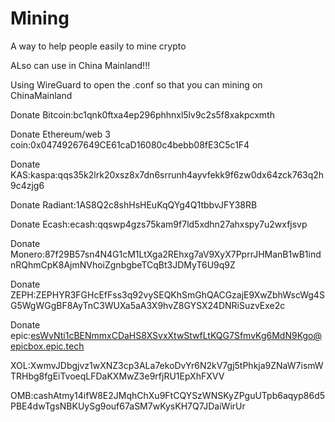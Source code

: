 # Mining
A way to help people easily to mine crypto

ALso can use in China Mainland!!!

Using WireGuard to open the .conf so that you can mining on ChinaMainland

Donate Bitcoin:bc1qnk0ftxa4ep296phhnxl5lv9c2s5f8xakpcxmth

Donate Ethereum/web 3 coin:0x04749267649CE61caD16080c4bebb08fE3C5c1F4

Donate KAS:kaspa:qqs35k2lrk20xsz8x7dn6srrunh4ayvfekk9f6zw0dx64zck763q2h9c4zjg6

Donate Radiant:1AS8Q2c8shHsHEuKqQYg4Q1tbbvJFY38RB

Donate Ecash:ecash:qqswp4gzs75kam9f7ld5xdhn27ahxspy7u2wxfjsvp

Donate Monero:87f29B57sn4N4G1cM1LtXga2REhxg7aV9XyX7PprrJHManB1wB1indnRQhmCpK8AjmNVhoiZgnbgbeTCqBt3JDMyT6U9q9Z

Donate ZEPH:ZEPHYR3FGHcEfFss3q92vySEQKhSmGhQACGzajE9XwZbhWscWg4SG5WgWGgBF8AyTnC3WUXa5aA3X9hvZ8GYSX24DNRiSuzvExe2c

Donate epic:esWvNti1cBENmmxCDaHS8XSvxXtwStwfLtKQG7SfmvKg6MdN9Kgo@epicbox.epic.tech

XOL:XwmvJDbgjvz1wXNZ3cp3ALa7ekoDvYr6N2kV7gj5tPhkja9ZNaW7ismWTRHbg8fgEiTvoeqLFDaKXMwZ3e9rfjRU1EpXhFXVV

OMB:cashAtmy14ifW8E2JMqhChXu9FtCQYSzWNSKyZPguUTpb6aqyp86d5PBE4dwTgsNBKUySg9ouf67aSM7wKysKH7Q7JDaiWirUr
